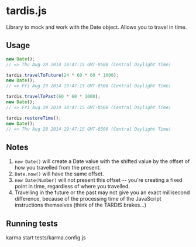 # tardis.js

Library to mock and work with the Date object. Allows you to travel in time.

## Usage

```javascript
new Date();
// => Thu Aug 28 2014 19:47:15 GMT-0500 (Central Daylight Time)

tardis.travelToFuture(24 * 60 * 60 * 1000);
new Date();
// => Fri Aug 29 2014 19:47:15 GMT-0500 (Central Daylight Time)

tardis.travelToPast(60 * 60 * 1000);
new Date();
// => Fri Aug 29 2014 18:47:15 GMT-0500 (Central Daylight Time)

tardis.restoreTime();
new Date();
// => Thu Aug 28 2014 19:47:15 GMT-0500 (Central Daylight Time) 
```

## Notes

1. `new Date()` will create a Date value with the shifted value by the offset of how you travelled from the present.
2. `Date.now()` will have the same offset.
3. `new Date(Number)` will not present this offset -- you're creating a fixed point in time, regardless of where you travelled.
4. Travelling in the future or the past may not give you an exact millisecond difference, because of the processing time of the JavaScript instructions themselves (think of the TARDIS brakes...)

## Running tests

karma start tests/karma.config.js